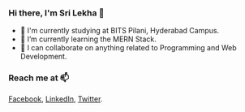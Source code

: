 ### Hi there, I'm Sri Lekha 👋

- 🏫 I'm currently studying at BITS Pilani, Hyderabad Campus.
- 🌱 I’m currently learning the MERN Stack.
- 👯 I can collaborate on anything related to Programming and Web Development.

### Reach me at 📫
[Facebook](https://www.facebook.com/srilekha.mondreti.7/), [LinkedIn](https://www.linkedin.com/in/sri-lekha-mondreti/), [Twitter](https://twitter.com/MondretiSri).
